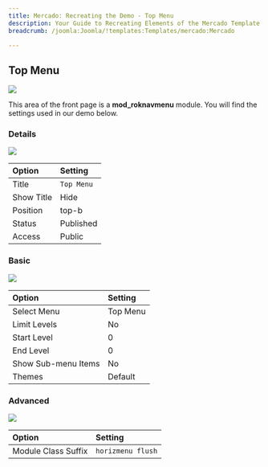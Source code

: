 ```yaml
---
title: Mercado: Recreating the Demo - Top Menu
description: Your Guide to Recreating Elements of the Mercado Template for Joomla
breadcrumb: /joomla:Joomla/!templates:Templates/mercado:Mercado

---
```


Top Menu
-----

![][demo]

This area of the front page is a **mod_roknavmenu** module. You will find the settings used in our demo below.

### Details

![][demo2]

| Option     | Setting    |  
| :--------- | :--------- |  
| Title      | `Top Menu` |  
| Show Title | Hide       |  
| Position   | top-b      |  
| Status     | Published  |  
| Access     | Public     |  

### Basic

![][demo3]

| Option              | Setting  |  
| :------------------ | :------- |  
| Select Menu         | Top Menu |  
| Limit Levels        | No       |  
| Start Level         | 0        |  
| End Level           | 0        |  
| Show Sub-menu Items | No       |  
| Themes              | Default  |  

### Advanced

![][demo4]

| Option              | Setting           |  
| :------------------ | :---------------- |  
| Module Class Suffix | `horizmenu flush` |   

[demo]: assets/demo_1.jpeg
[demo2]: assets/topb_1.jpeg
[demo3]: assets/topb_2.jpeg
[demo4]: assets/topb_3.jpeg
